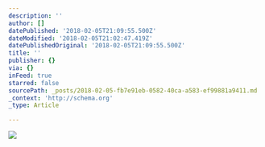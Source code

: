 ```yaml
---
description: ''
author: []
datePublished: '2018-02-05T21:09:55.500Z'
dateModified: '2018-02-05T21:02:47.419Z'
datePublishedOriginal: '2018-02-05T21:09:55.500Z'
title: ''
publisher: {}
via: {}
inFeed: true
starred: false
sourcePath: _posts/2018-02-05-fb7e91eb-0582-40ca-a583-ef99881a9411.md
_context: 'http://schema.org'
_type: Article

---
```

![](https://the-grid-user-content.s3-us-west-2.amazonaws.com/0b1b16b6-1ed8-4426-abfb-e8eb5aac5099.jpg)